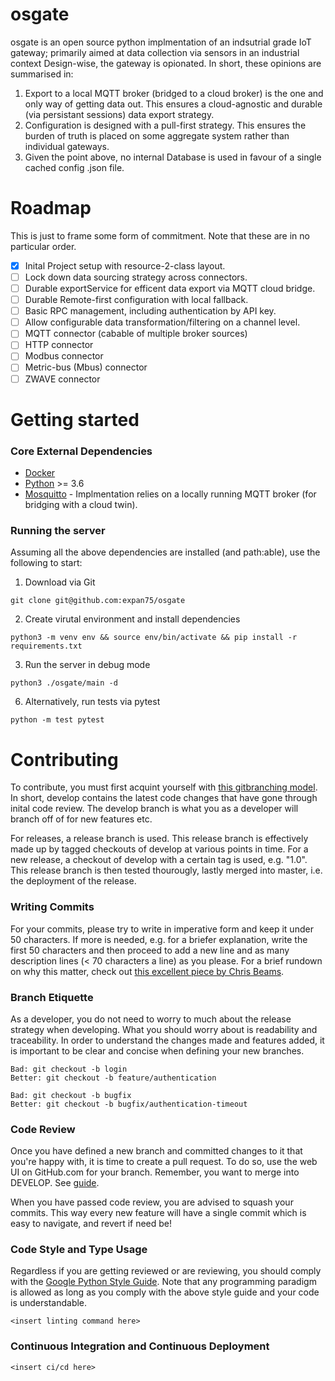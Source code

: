 # osgate

osgate is an open source python implmentation of an indsutrial grade IoT gateway; primarily aimed at data collection via sensors in an industrial context Design-wise, the gateway is opionated. In short, these opinions are summarised in:
1. Export to a local MQTT broker (bridged to a cloud broker) is the one and only way of getting data out. This ensures a cloud-agnostic and durable (via persistant sessions) data export strategy.
2. Configuration is designed with a pull-first strategy. This ensures the burden of truth is placed on some aggregate system rather than individual gateways.
3. Given the point above, no internal Database is used in favour of a single cached config .json file.

# Roadmap

This is just to frame some form of commitment. Note that these are in no particular order.

- [x] Inital Project setup with resource-2-class layout.
- [ ] Lock down data sourcing strategy across connectors.
- [ ] Durable exportService for efficent data export via MQTT cloud bridge.
- [ ] Durable Remote-first configuration with local fallback.
- [ ] Basic RPC management, including authentication by API key.
- [ ] Allow configurable data transformation/filtering on a channel level.
- [ ] MQTT connector (cabable of multiple broker sources)
- [ ] HTTP connector
- [ ] Modbus connector
- [ ] Metric-bus (Mbus) connector
- [ ] ZWAVE connector

# Getting started

### Core External Dependencies

- [Docker](https://www.docker.com/)
- [Python](https://python.org) >= 3.6
- [Mosquitto](https://mosquitto.org/) - Implmentation relies on a locally running MQTT broker (for bridging with a cloud twin).

### Running the server

Assuming all the above dependencies are installed (and path:able), use the following to start:

1. Download via Git
```console
git clone git@github.com:expan75/osgate
```
2. Create virutal environment and install dependencies   
```console
python3 -m venv env && source env/bin/activate && pip install -r requirements.txt
```
3. Run the server in debug mode
```console
python3 ./osgate/main -d
```
6. Alternatively, run tests via pytest
```console
python -m test pytest
```

# Contributing

To contribute, you must first acquint yourself with [this gitbranching model](https://nvie.com/posts/a-successful-git-branching-model). In short, develop contains the latest code changes that have gone through inital code review. The develop branch is what you as a developer will branch off of for new features etc.

For releases, a release branch is used. This release branch is effectively made up by tagged checkouts of develop at various points in time. For a new release, a checkout of develop with a certain tag is used, e.g. "1.0". This release branch is then tested thourougly, lastly merged into master, i.e. the deployment of the release.

### Writing Commits

For your commits, please try to write in imperative form and keep it under 50 characters. If more is needed, e.g. for a briefer explanation, write the first 50 characters and then proceed to add a new line and as many description lines (< 70 characters a line) as you please. For a brief rundown on why this matter, check out [this excellent piece by Chris Beams](https://chris.beams.io/posts/git-commit/).

### Branch Etiquette

As a developer, you do not need to worry to much about the release strategy when developing. What you should worry about is readability and traceability. In order to understand the changes made and features added, it is important to be clear and concise when defining your new branches.

    Bad: git checkout -b login
    Better: git checkout -b feature/authentication

    Bad: git checkout -b bugfix
    Better: git checkout -b bugfix/authentication-timeout

### Code Review

Once you have defined a new branch and committed changes to it that you're happy with, it is time to create a pull request. To do so, use the web UI on GitHub.com for your branch. Remember, you want to merge into DEVELOP. See [guide](https://docs.github.com/en/github/collaborating-with-issues-and-pull-requests/proposing-changes-to-your-work-with-pull-requests/creating-a-pull-request).

When you have passed code review, you are advised to squash your commits. This way every new feature will have a single commit which is easy to navigate, and revert if need be!

### Code Style and Type Usage

Regardless if you are getting reviewed or are reviewing, you should comply with the [Google Python Style Guide](https://google.github.io/styleguide/pyguide.html). Note that any programming paradigm is allowed as long as you comply with the above style guide and your code is understandable.

```console
<insert linting command here>
```
### Continuous Integration and Continuous Deployment

```console
<insert ci/cd here>
```